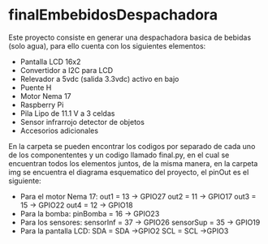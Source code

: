 # finalEmbebidosDespachadora
Este proyecto consiste en generar una despachadora basica de bebidas (solo agua), para ello cuenta con los siguientes elementos:
* Pantalla LCD 16x2
* Convertidor a I2C para LCD
* Relevador a 5vdc (salida 3.3vdc) activo en bajo
* Puente H
* Motor Nema 17
* Raspberry Pi
* Pila Lipo de 11.1 V a 3 celdas
* Sensor infrarrojo detector de objetos
* Accesorios adicionales

En la carpeta se pueden encontrar los codigos por separado de cada uno de los componententes y 
un codigo llamado final.py, en el cual se encuentran todos los elementos juntos, de la misma manera, en la carpeta img se encuentra 
el diagrama esquematico del proyecto, el pinOut es el siguiente:

  - Para el motor Nema 17:
    out1 = 13 -> GPIO27
    out2 = 11 -> GPIO17
    out3 = 15 -> GPIO22
    out4 = 12 -> GPIO18
  - Para la bomba:
    pinBomba = 16 -> GPIO23
  - Para los sensores:
    sensorInf = 37 -> GPIO26
    sensorSup = 35 -> GPIO19
  - Para la pantalla LCD:
    SDA = SDA ->GPIO2
    SCL = SCL ->GPIO3
